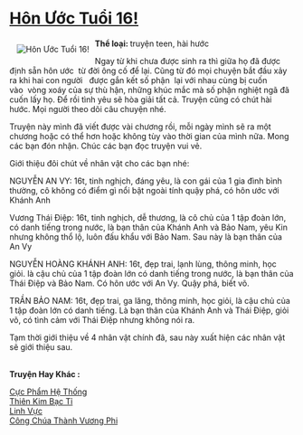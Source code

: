 <a href="https://utruyen.com/hon-uoc-tuoi-16/17483/" title="Hôn Ước Tuổi 16!"><h1>Hôn Ước Tuổi 16!</h1></a><div style="display:table"><img align="right" style="float: left; padding: 10px;" src="https://utruyen.com/images/story/200x260/hon-uoc-tuoi-16.jpg" alt="Hôn Ước Tuổi 16!"><b>Thể loại: </b>truyện teen, hài hước<p></p>Ngay từ khi chưa được sinh ra thì giữa họ đã được định sẵn hôn ước  từ đời ông cố để lại. Cũng từ đó mọi chuyện bắt đầu xảy ra khi hai con người   được gắn kết số phận  lại với nhau cùng bị cuốn vào  vòng xoáy của sự thù hận, những khúc mắc mà số phận nghiệt ngã đã cuốn lấy họ. Để rồi tình yêu sẽ hòa giải tất cả. Truyện cũng có chút hài hước. Mọi người theo dõi câu chuyện nhé.<p></p>Truyện này mình đã viết được vài chương rồi, mỗi ngày mình sẽ ra một chương hoặc có thể hơn hoặc không tùy vào thời gian của mình nữa. Mong các bạn đón nhận. Chúc các bạn đọc truyện vui vẻ.<p></p>Giới thiệu đôi chút về nhân vật cho các bạn nhé:<p></p>NGUYỄN AN VY: 16t, tinh nghịch, đáng yêu, là con gái của 1 gia đình bình thường, cô không có điểm gì nổi bật ngoài tính quậy phá, có hôn ước với Khánh Anh<p></p>Vương Thái Điệp: 16t, tinh nghịch, dễ thương, là cô chủ của 1 tập đoàn lớn, có danh tiếng trong nước, là bạn thân của Khánh Anh và Bảo Nam, yêu Kin nhưng không thổ lộ, luôn đấu khẩu với Bảo Nam. Sau này là bạn thân của An Vy<p></p>NGUYỄN HOÀNG KHÁNH ANH: 16t, đẹp trai, lạnh lùng, thông minh, học giỏi. là cậu chủ của 1 tập đoàn lớn có danh tiếng trong nước, là bạn thân của Thái Điệp và Bảo Nam. Có hôn ước với An Vy. Quậy phá, biết võ. <p></p>TRẦN BẢO NAM: 16t, đẹp trai, ga lăng, thông minh, học giỏi, là cậu chủ của 1 tập đoàn lớn có danh tiếng. Là bạn thân của Khánh Anh và Thái Điệp, giỏi võ, có tình cảm với Thái Điệp nhưng không nói ra.<p></p>Tạm thời giới thiệu về 4 nhân vật chính đã, sau này xuất hiện các nhân vật sẽ giới thiệu sau.</div><p><br><b>Truyện Hay Khác :</b></p><a href="https://utruyen.com/cuc-pham-he-thong/8556/" alt="Cực Phẩm Hệ Thống">Cực Phẩm Hệ Thống</a><br/><a href="https://github.com/quanluxury/ngontinhhot/tree/master/truyenhay/21160/" alt="Thiên Kim Bạc Tỉ">Thiên Kim Bạc Tỉ</a><br/><a href="https://github.com/quanluxury/truyenhot/tree/master/truyenhay/10188/" alt="Linh Vực">Linh Vực</a><br/><a href="https://github.com/quanluxury/ngontinhhot/tree/master/truyenhay/16305/" alt="Công Chúa Thành Vương Phi">Công Chúa Thành Vương Phi</a><br/>